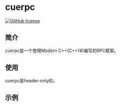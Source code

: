 # cuerpc

[![GitHub license](https://img.shields.io/badge/license-Apache2.0-blue.svg)](https://raw.githubusercontent.com/xcyl/cuerpc/master/LICENSE)

## 简介

cuerpc是一个使用Modern C++(C++14)编写的RPC框架。

## 使用

cuerpc是header-only的。

## 示例

